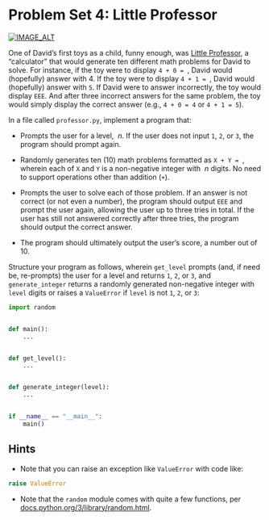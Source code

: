 # Problem Set 4: Little Professor

[![IMAGE_ALT](https://img.youtube.com/vi/ZuJwzH9BIgs/maxresdefault.jpg)](https://www.youtube.com/watch?v=ZuJwzH9BIgs&t=2s)

One of David’s first toys as a child, funny enough, was [Little Professor](https://en.wikipedia.org/wiki/Little_Professor), a “calculator” that would generate ten different math problems for David to solve. For instance, if the toy were to display `4 + 0 = `, David would (hopefully) answer with 4. If the toy were to display `4 + 1 = `, David would (hopefully) answer with `5`. If David were to answer incorrectly, the toy would display `EEE`. And after three incorrect answers for the same problem, the toy would simply display the correct answer (e.g., `4 + 0 = 4` or `4 + 1 = 5`).

In a file called `professor.py`, implement a program that:

- Prompts the user for a level, $\ n$. If the user does not input `1`, `2`, or `3`, the program should prompt again.

- Randomly generates ten (10) math problems formatted as `X + Y = `, wherein each of `X` and `Y` is a non-negative integer with $\ n$ digits. No need to support operations other than addition (`+`).

- Prompts the user to solve each of those problem. If an answer is not correct (or not even a number), the program should output `EEE` and prompt the user again, allowing the user up to three tries in total. If the user has still not answered correctly after three tries, the program should output the correct answer.

- The program should ultimately output the user’s score, a number out of 10.

Structure your program as follows, wherein `get_level` prompts (and, if need be, re-prompts) the user for a level and returns `1`, `2`, or `3`, and `generate_integer` returns a randomly generated non-negative integer with `level` digits or raises a `ValueError` if `level` is not `1`, `2`, or `3`:

```python
import random


def main():
    ...


def get_level():
    ...


def generate_integer(level):
    ...


if __name__ == "__main__":
    main()
```

## Hints

- Note that you can raise an exception like `ValueError` with code like:

```python
raise ValueError
```

- Note that the `random` module comes with quite a few functions, per [docs.python.org/3/library/random.html](https://docs.python.org/3/library/random.html).
